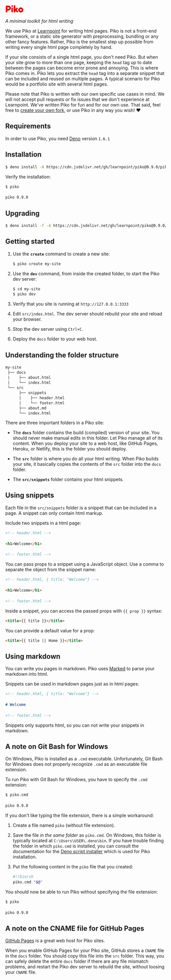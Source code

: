 <img src="piko.svg" height="24px">

_A minimal toolkit for html writing_

We use Piko at [Learnpoint](https://github.com/learnpoint) for writing html pages. Piko is not a front-end framework, or a static site generator with preprocessing, bundling or any other fancy features. Rather, Piko is the smallest step up possible from writing every single html page completely by hand.

If your site consists of a single html page, you don't need Piko. But when your site grow to more than one page, keeping the ```head``` tag up to date between the pages can become error prone and annoying. This is where Piko comes in. Piko lets you extract the ```head``` tag into a separate snippet that can be included and reused on multiple pages. A typical scenario for Piko would be a portfolio site with several html pages.

Please note that Piko is written with our own specific use cases in mind. We will not accept pull requests or fix issues that we don't experience at Learnpoint. We've written Piko for fun and for our own use. That said, feel free to [create your own fork](https://docs.github.com/en/free-pro-team@latest/github/getting-started-with-github/fork-a-repo), or use Piko in any way you wish! ❤️

## Requirements

In order to use Piko, you need [Deno](https://deno.land/manual/getting_started/installation) version ```1.6.1```

## Installation

```bash
$ deno install -A https://cdn.jsdelivr.net/gh/learnpoint/piko@0.9.0/piko.js
```

Verify the installation:

```bash
$ piko

piko 0.9.0
```

## Upgrading

```bash
$ deno install -f -A https://cdn.jsdelivr.net/gh/learnpoint/piko@0.9.0/piko.js
```

## Getting started

1. Use the **```create```** command to create a new site:

    ```bash
    $ piko create my-site
    ```
2. Use the **```dev```** command, from inside the created folder, to start the Piko dev server:

    ```bash
    $ cd my-site
    $ piko dev
    ```

3. Verify that you site is running at ```http://127.0.0.1:3333```

4. Edit ```src/index.html```. The dev server should rebuild your site and reload your browser.

5. Stop the dev server using ```Ctrl+C```.

6. Deploy the ```docs``` folder to your web host.

## Understanding the folder structure

```
my-site
 ├── docs
 |    ├── about.html
 |    └── index.html
 └── src
      ├── snippets
      |    ├── header.html
      |    └── footer.html
      ├── about.md
      └── index.html
```

There are three important folders in a Piko site:

- The **```docs```** folder contains the build (compiled) version of your site. You should never make manual edits in this folder. Let Piko manage all of its content. When you deploy your site to a web host, like GitHub Pages, Heroku, or Netlify, this is the folder you should deploy. 

- The **```src```** folder is where you do all your html writing. When Piko builds your site, it basically copies the contents of the ```src``` folder into the ```docs``` folder.

- The **```src/snippets```** folder contains your html snippets.

## Using snippets

Each file in the ```src/snippets``` folder is a snippet that can be included in a page. A snippet can only contain html markup.

Include two snippets in a html page:

```html
<!-- header.html -->

<h1>Welcome</h1>

<!-- footer.html -->
```

You can pass props to a snippet using a JavaScript object. Use a comma to separate the object from the snippet name:

```html
<!-- header.html, { title: "Welcome"} -->

<h1>Welcome</h1>

<!-- footer.html -->
```

Inside a snippet, you can access the passed props with ```{{ prop }}``` syntax:

```html
<title>{{ title }}</title>
```

You can provide a default value for a prop:

```html
<title>{{ title || Home }}</title>
```

## Using markdown

You can write you pages in markdown. Piko uses [Marked](https://github.com/markedjs/marked) to parse your markdown into html.

Snippets can be used in markdown pages just as in html pages:

```md
<!-- header.html, { title: "Welcome"} -->

# Welcome

<!-- footer.html -->
```

Snippets only supports html, so you can not write your snippets in markdown.

## A note on Git Bash for Windows

On Windows, Piko is installed as a ```.cmd``` executable. Unfortunately, Git Bash for Windows does not properly recognize ```.cmd``` as an executable file extension.

To run Piko with Git Bash for Windows, you have to specify the ```.cmd``` extension:

```bash
$ piko.cmd

piko 0.9.0
```

If you don't like typing the file extension, there is a simple workaround:

1. Create a file named ```piko``` (without file extension).

2. Save the file _in the same folder_ as ```piko.cmd```. On Windows, this folder is typically located at ```C:\Users\USER\.deno\bin```. If you have trouble finding the folder in which ```piko.cmd``` is installed, you can consult the documentation for the [Deno script installer](https://deno.land/manual@v1.6.2/tools/script_installer) which is used for Piko installation.

3. Put the following content in the ```piko``` file that you created:

    ```bash
    #!/bin/sh
    piko.cmd "$@"
    ```

You should now be able to run Piko without specifying the file extension:

```bash
$ piko

piko 0.9.0
```

## A note on the CNAME file for GitHub Pages

[GitHub Pages](https://pages.github.com/) is a great web host for Piko sites.

When you enable GitHub Pages for your Piko site, GitHub stores a ```CNAME``` file in the ```docs``` folder. You should copy this file into the ```src``` folder. This way, you can safely delete the entire ```docs``` folder if there are any file mismatch problems, and restart the Piko dev server to rebuild the site, without loosing your ```CNAME``` file.

